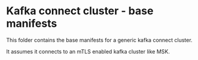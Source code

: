 # Kafka connect cluster  - base manifests

This folder contains the base manifests for a generic kafka connect cluster.

It assumes it connects to an mTLS enabled kafka cluster like MSK.
